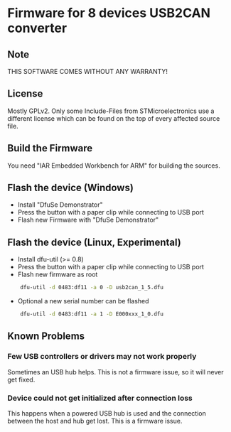 Firmware for 8 devices USB2CAN converter
========================================

Note
----
THIS SOFTWARE COMES WITHOUT ANY WARRANTY!


License
-------
Mostly GPLv2. Only some Include-Files from STMicroelectronics use a different license which can be found on the top of every affected source file.


Build the Firmware
------------------
You need "IAR Embedded Workbench for ARM" for building the sources.


Flash the device (Windows)
--------------------------
* Install "DfuSe Demonstrator"
* Press the button with a paper clip while connecting to USB port
* Flash new Firmware with "DfuSe Demonstrator"


Flash the device (Linux, Experimental)
--------------------------------------
* Install dfu-util (>= 0.8)
* Press the button with a paper clip while connecting to USB port
* Flash new firmware as root

```Bash
    dfu-util -d 0483:df11 -a 0 -D usb2can_1_5.dfu
```
* Optional a new serial number can be flashed

```Bash
    dfu-util -d 0483:df11 -a 1 -D E000xxx_1_0.dfu
```


Known Problems
--------------
### Few USB controllers or drivers may not work properly
Sometimes an USB hub helps. This is not a firmware issue, so it will never get fixed.

### Device could not get initialized after connection loss
This happens when a powered USB hub is used and the connection between the host and hub get lost. This is a firmware issue.
